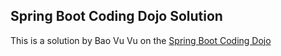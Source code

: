 Spring Boot Coding Dojo Solution
---

This is a solution by Bao Vu Vu on
the [Spring Boot Coding Dojo](https://github.com/marcosbarbero/coding-dojo-spring-boot)
